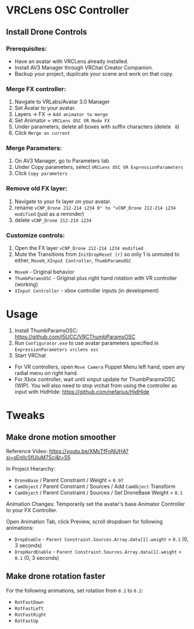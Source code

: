 # VRCLens OSC Controller

## Install Drone Controls

### Prerequisites:
- Have an avatar with VRCLens already installed.
- Install AV3 Manager through VRChat Creator Companion.
- Backup your project, duplicate your scene and work on that copy.

### Merge FX controller:
1. Navgate to VRLabs/Avatar 3.0 Manager
2. Set Avatar to your avatar.
3. Layers -> FX -> `Add animator to merge`
4. Set Animator = `VRCLens OSC VR Mode FX`
5. Under parameters, delete all boxes with suffix characters (delete ` 0`)
6. Click `Merge on current`

### Merge Parameters:
1. On AV3 Manager, go to Parameters tab
2. Under Copy parameters, select `VRCLens OSC VR ExpressionParameters`
3. Click `Copy parameters`

### Remove old FX layer:
1. Navigate to your fx layer on your avatar.
2. rename `vCNP_Drone 212-214 i234 0" to "vCNP_Drone 212-214 i234 modified` (just as a reminder)
3. delete `vCNP_Drone 212-214 i234`

### Customize controls:
1. Open the FX layer `vCNP_Drone 212-214 i234 modified`
2. Mute the Transitions from `InitDropReset [r]` so only 1 is unmuted to either, `MoveH`, `XInput Controller`, `ThumbParamsOSC`

- `MoveH` - Original behavior
- `ThumbParamsOSC` - Original plus right hand rotation with VR controller (working)
- `XInput Controller` - xbox controller inputs (in development)


# Usage
1. Install ThumbParamsOSC: https://github.com/I5UCC/VRCThumbParamsOSC
2. Run `Configurator.exe` to use avatar parameters specified in `ExpressionParameters vrclens osc`
3. Start VRChat

- For VR controllers, open `Move Camera` Puppet Menu left hand, open any radial menu on right hand.
- For Xbox controller, wait until xinput update for ThumbParamsOSC (WIP). You will also need to stop vrchat from using the controller as input with HidHide: https://github.com/nefarius/HidHide

# Tweaks
## Make drone motion smoother
Reference Video: https://youtu.be/XMcTfFoNUHA?si=sEnlIc5fUIuM7Scj&t=55

In Project Hierarchy:
- `DroneBase` / Parent Constraint / Weight = `0.97`
- `CamObject` / Parent Constraint / Sources / Add `CamObject` Transform
- `CamObject` / Parent Constraint / Sources / Set DroneBase Weight = `0.1`

Animation Changes:
Temporarily set the avatar's base Animator Controller to your FX Controller.

Open Animation Tab, click Preview, scroll dropdown for following animations:
- `DropEnable` - `Parent Constraint.Sources.Array.data[1].weight` = `0.1` (0, 3 seconds)
- `DropHardEnable` - `Parent Constraint.Sources.Array.data[1].weight` = `0.1` (0, 3 seconds)

## Make drone rotation faster
For the following animations, set rotation from `0.1` to `0.2`:
- `RotFastDown`
- `RotFastLeft`
- `RotFastRight`
- `RotFastUp`
